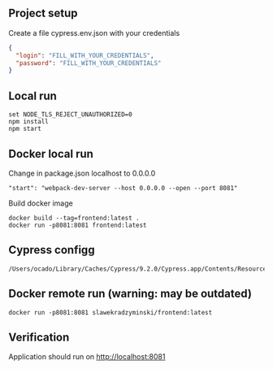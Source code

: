 ## Project setup

Create a file cypress.env.json with your credentials

```json
{
  "login": "FILL_WITH_YOUR_CREDENTIALS",
  "password": "FILL_WITH_YOUR_CREDENTIALS"
}
```

## Local run

```commandline
set NODE_TLS_REJECT_UNAUTHORIZED=0
npm install
npm start
```

## Docker local run

Change in package.json localhost to 0.0.0.0

```commandline
"start": "webpack-dev-server --host 0.0.0.0 --open --port 8081"
```

Build docker image

```commandline
docker build --tag=frontend:latest .
docker run -p8081:8081 frontend:latest
```

## Cypress configg

```
/Users/ocado/Library/Caches/Cypress/9.2.0/Cypress.app/Contents/Resources/app/packages/server/config
```

## Docker remote run (warning: may be outdated)

```commandline
docker run -p8081:8081 slawekradzyminski/frontend:latest
```

## Verification

Application should run on [http://localhost:8081](http://localhost:8081)
